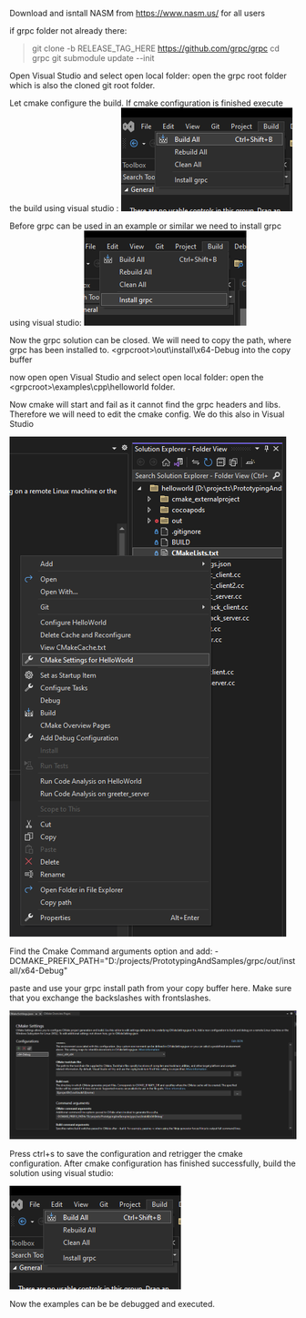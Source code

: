 Download and isntall NASM from https://www.nasm.us/ for all users

if grpc folder not already there:
> git clone -b RELEASE_TAG_HERE https://github.com/grpc/grpc
> cd grpc
> git submodule update --init

Open Visual Studio and select open local folder:
open the grpc root folder which is also the cloned git root folder.

Let cmake configure the build. If cmake configuration is finished execute the build using visual studio :
![](HowtoCompileGRPC_CPP_VisualStudio_img/build.png)

Before grpc can be used in an example or similar we need to install grpc using visual studio:
![](HowtoCompileGRPC_CPP_VisualStudio_img/install.png)

Now the grpc solution can be closed.
We will need to copy the path, where grpc has been installed to. 
\<grpcroot\>\out\install\x64-Debug into the copy buffer

now open open Visual Studio and select open local folder:
open the \<grpcroot\>\examples\cpp\helloworld folder.

Now cmake will start and fail as it cannot find the grpc headers and libs.
Therefore we will need to edit the cmake config. We do this also in Visual Studio

![](HowtoCompileGRPC_CPP_VisualStudio_img/configure_cmake.png)

Find the Cmake Command arguments option and add:
-DCMAKE_PREFIX_PATH="D:/projects/PrototypingAndSamples/grpc/out/install/x64-Debug"

paste and use your grpc install path from your copy buffer here. Make sure that you exchange the backslashes with frontslashes.

![](HowtoCompileGRPC_CPP_VisualStudio_img/Cmak_cl_args.png)

Press ctrl+s to save the configuration and retrigger the cmake configuration.
After cmake configuration has finished successfully, build the solution using visual studio:

![](HowtoCompileGRPC_CPP_VisualStudio_img/build.png)

Now the examples can be be debugged and executed.


